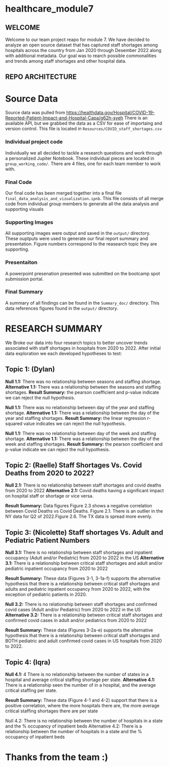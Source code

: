 # healthcare_module7

## WELCOME
Welcome to our team project reapo for module 7. We have decided to analyze an open source dataset that has captured staff shortages among hospitals across the country from Jan 2020 through Desember 2022 along with additional metadata. Our goal was to rearch possible commonalities and trends among staff shortages and other hospital data. 

## REPO ARCHITECTURE
# Source Data
Source data was pulled from https://healthdata.gov/Hospital/COVID-19-Reported-Patient-Impact-and-Hospital-Capa/g62h-syeh
There is an available API, but we grabbed the data as a CSV for ease of importaing and version control. 
This file is located in `Resources/COVID_staff_shortages.csv`

### Individual project code
Individually we all decided to tackle a research questions and work through a personalized Jupiter Notebook. These individual pieces are located in `group_working_code/`. There are 4 files, one for each team member to work with.

### Final Code
Our final code has been merged together into a final file `final_data_analysis_and_vizualization.ipnb`. This file consists of all merge code from individual group members to generate all the data analysis and supporting visuals 

### Supporting Images 
All supporting images were output and saved in the `output/` directory. These ouptputs were used to generate our final report summary and presentation. Figure numbers correspond to the reasearch topic they are supporting. 

### Presentaiton
A powerpoint presenation presented was submitted on the bootcamp spot submission portal. 

### Final Summary
A summary of all findings can be found in the `Summary_doc/` directory. This data references figures found in the `output/` directory.

# RESEARCH SUMMARY
We Broke our data into four research topics to better uncover trends associated with staff shortages in hospitals from 2020 to 2022. After initial data exploration we each developed hypotheses to test:

## Topic 1: (Dylan) 

__Null 1.1:__ There was no relationship between seasons and staffing shortage. 
__Alternative 1.1:__ There was a relationship between the seasons and staffing shortages.
__Result Summary:__ the pearson coefficient and p-value indicate we can reject the null hypothesis.

__Null 1.1:__ There was no relationship between day of the year and staffing shortage. 
__Alternative 1.1:__ There was a relationship between the day of the year and staffing shortages.
__Result Summary:__ the linear regression r-squared value indicates we can reject the null hypothesis.

__Null 1.1:__ There was no relationship between day of the week and staffing shortage. 
__Alternative 1.1:__ There was a relationship between the day of the week and staffing shortages.
__Result Summary:__ the pearson coefficient and p-value indicate we can reject the null hypothesis.

## Topic 2: (Raelle) Staff Shortages Vs. Covid Deaths from 2020 to 2022?

__Null 2.1:__ There is no relationship between staff shortages and covid deaths from 2020 to 2022
__Alternative 2.1:__ Covid deaths having a significant impact on hospital staff or shortage or vice versa.

__Result Summary:__ Data figures  Figure 2.3 shows a negative correlation between Covid Deaths vs Covid Deaths. Figure 2.1. There is an outlier in the NY data for Q2 of 2022.Figure 2.6. The TX data is spread more evenly.
 
## Topic 3: (Nicolette) Staff shortages Vs. Adult and Pediatric Patient Numbers

__Null 3.1:__ There is no relationship between staff shortages and inpatient occupancy (Adult and/or Pediatric) from 2020 to 2022 in the US
__Alternative 3.1:__ There is a relationship between critical staff shortages and adult and/or pediatric inpatient occupancy from 2020 to 2022

__Result Summary:__ These data (Figures 3-1, 3-1a-f) supports the alternative hypothesis that there is a relationship between critical staff shortages and adults and pediatric inpatient occupancy from 2020 to 2022, with the exception of pediatric patients in 2020. 

__Null 3.2:__ There is no relationship between staff shortages and confirmed covid cases (Adult and/or Pediatric) from 2020 to 2022 in the US
__Alternative 3.2:__ There is a relationship between critical staff shortages and confirmed covid cases in adult and/or pediatrics from 2020 to 2022

__Result Summary:__ These data (Figures 3-2a-e) supports the alternative hypothesis that there is a relationship between critical staff shortages and BOTH pediatric and adult confirmed covid cases in US hospitals from 2020 to 2022. 



## Topic 4: (Iqra)

__Null 4.1:__ 4 There is no relationship between the number of states in a hospital and average critical staffing shortage per state.
__Alternative 4.1:__ There is a relationship seen the number of in a hospital, and the average critical staffing per state.

__Result Summary:__ These data (Figure 4-1 and 4-2) support that there is a positive correlation, where the more hospitals there are, the more average critical staffing shortages there are per state

 Null 4.2: There is no relationship between the number of hospitals in a state and the % occupancy of inpatient beds
 Alternative 4.2: There is a relationship between the number of hospitals in a state and the % occupancy of inpatient beds

# Thanks from the team :)
